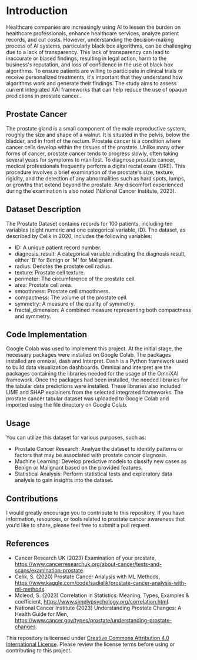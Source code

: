 # Introduction
Healthcare companies are increasingly using AI to lessen the burden on healthcare professionals, enhance healthcare services, analyze patient records, and cut costs. However, understanding the decision-making process of AI systems, particularly black box algorithms, can be challenging due to a lack of transparency. This lack of transparency can lead to inaccurate or biased findings, resulting in legal action, harm to the business's reputation, and loss of confidence in the use of black box algorithms. To ensure patients are willing to participate in clinical trials or receive personalized treatments, it's important that they understand how algorithms work and generate their findings. The study aims to assess current integrated XAI frameworks that can help reduce the use of opaque predictions in prostate cancer..


## Prostate Cancer 
The prostate gland is a small component of the male reproductive system, roughly the size and shape of a walnut. It is situated in the pelvis, below the bladder, and in front of the rectum. Prostate cancer is a condition where cancer cells develop within the tissues of the prostate. Unlike many other forms of cancer, prostate cancer tends to progress slowly, often taking several years for symptoms to manifest. To diagnose prostate cancer, medical professionals frequently perform a digital rectal exam (DRE). This procedure involves a brief examination of the prostate's size, texture, rigidity, and the detection of any abnormalities such as hard spots, lumps, or growths that extend beyond the prostate. Any discomfort experienced during the examination is also noted (National Cancer Institute, 2023). 

## Dataset Description
The Prostate Dataset contains records for 100 patients, including ten variables (eight numeric and one categorical variable, ID). The dataset, as described by Celik in 2020, includes the following variables:

- ID: A unique patient record number.
- diagnosis_result: A categorical variable indicating the diagnosis result, either 'B' for Benign or 'M' for Malignant.
- radius: Denotes the prostate cell radius.
- texture: Prostate cell texture.
- perimeter: The circumference of the prostate cell.
- area: Prostate cell area.
- smoothness: Prostate cell smoothness.
- compactness: The volume of the prostate cell.
- symmetry: A measure of the quality of symmetry.
- fractal_dimension: A combined measure representing both compactness and symmetry. 


## Code Implementation

Google Colab was used to implement this project. At the initial stage, the necessary packages were installed on Google Colab. The packages installed are omnixai, dash and Interpret. Dash is a Python framework used to build data visualization dashboards. Omnixai and interpret are the packages containing the libraries needed for the usage of the OmniXAI framework. Once the packages had been installed, the needed libraries for the tabular data predictions were installed. These libraries also included LIME and SHAP explainers from the selected integrated frameworks. The prostate cancer tabular dataset was uploaded to Google Colab and imported using the file directory on Google Colab.


## Usage
You can utilize this dataset for various purposes, such as:

- Prostate Cancer Research: Analyze the dataset to identify patterns or factors that may be associated with prostate cancer diagnosis.
- Machine Learning: Develop predictive models to classify new cases as Benign or Malignant based on the provided features.
- Statistical Analysis: Perform statistical tests and exploratory data analysis to gain insights into the dataset.


## Contributions

I would greatly encourage you to contribute to this repository. If you have information, resources, or tools related to prostate cancer awareness that you'd like to share, please feel free to submit a pull request.


## References
- Cancer Research UK (2023) Examination of your prostate, https://www.cancerresearchuk.org/about-cancer/tests-and-scans/examination-prostate.
- Celik, S. (2020) Prostate Cancer Analysis with ML Methods, https://www.kaggle.com/code/sadielik/prostate-cancer-analysis-with-ml-methods.
- Mcleod, S. (2023) Correlation in Statistics: Meaning, Types, Examples & coefficient, https://www.simplypsychology.org/correlation.html.
- National Cancer Institute (2023) Understanding Prostate Changes: A Health Guide for Men, https://www.cancer.gov/types/prostate/understanding-prostate-changes.

This repository is licensed under [Creative Commons Attribution 4.0 International License](LICENSE.md). Please review the license terms before using or contributing to this project.
